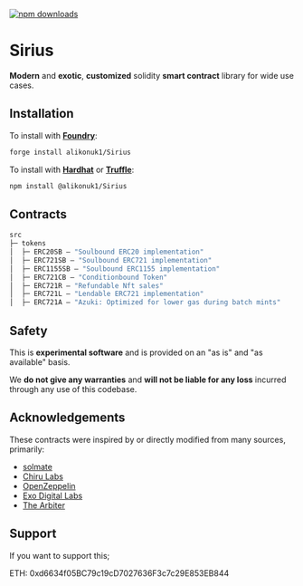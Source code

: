 [![npm downloads](https://img.shields.io/npm/dt/@alikonuk/sirius)](https://img.shields.io/npm/dt/@alikonuk/sirius)

# Sirius

**Modern** and **exotic**, **customized** solidity **smart contract** library for wide use cases.

## Installation

To install with [**Foundry**](https://github.com/gakonst/foundry):

```sh
forge install alikonuk1/Sirius
```

To install with [**Hardhat**](https://github.com/nomiclabs/hardhat) or [**Truffle**](https://github.com/trufflesuite/truffle):

```sh
npm install @alikonuk1/Sirius
```

## Contracts

```ml
src
├─ tokens
│  ├─ ERC20SB — "Soulbound ERC20 implementation"
│  ├─ ERC721SB — "Soulbound ERC721 implementation"
│  ├─ ERC1155SB — "Soulbound ERC1155 implementation"
│  ├─ ERC721CB — "Conditionbound Token"
│  ├─ ERC721R — "Refundable Nft sales"
│  ├─ ERC721L — "Lendable ERC721 implementation"
│  ├─ ERC721A — "Azuki: Optimized for lower gas during batch mints"
```

## Safety

This is **experimental software** and is provided on an "as is" and "as available" basis.

We **do not give any warranties** and **will not be liable for any loss** incurred through any use of this codebase.

## Acknowledgements

These contracts were inspired by or directly modified from many sources, primarily:

- [solmate](https://github.com/Rari-Capital/solmate)
- [Chiru Labs](https://github.com/chiru-labs/ERC721A)
- [OpenZeppelin](https://github.com/OpenZeppelin/openzeppelin-contracts)
- [Exo Digital Labs](https://github.com/exo-digital-labs/ERC721R)
- [The Arbiter](https://github.com/The-Arbiter/Condition-Bound-Tokens)

## Support

If you want to support this; 

ETH: 0xd6634f05BC79c19cD7027636F3c7c29E853EB844